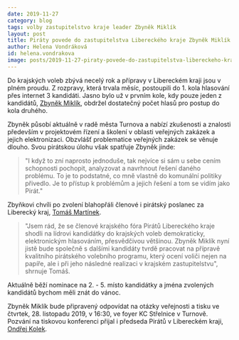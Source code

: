 ```yaml
---
date: 2019-11-27
category: blog
tags: volby zastupitelstvo kraje leader Zbyněk Miklík
layout: post
title: Piráty povede do zastupitelstva Libereckého kraje Zbyněk Miklík
author: Helena Vondráková
id: helena.vondrakova
image: posts/2019-11-27-piraty-povede-do-zastupitelstva-libereckeho-kraje-zbynek-miklik.jpg
---
```

Do krajských voleb zbývá necelý rok a přípravy v Libereckém kraji jsou v plném proudu. Z rozpravy, která trvala měsíc, postoupili do 1. kola hlasování přes internet 3 kandidáti. Jasno bylo už v prvním kole, kdy pouze jeden z kandidátů, [Zbyněk Miklík](/lide/zbynek-miklik), obdržel dostatečný počet hlasů pro postup do kola druhého.

Zbyněk působí aktuálně v radě města Turnova a nabízí zkušenosti a znalosti především v projektovém řízení a školení v oblasti veřejných zakázek a jejich elektronizaci. Obzvlášť problematice veřejných zakázek se věnuje dlouho. Svou pirátskou úlohu však spatřuje Zbyněk jinde:

>"I když to zní naprosto jednoduše, tak nejvíce si sám u sebe cením schopnosti pochopit, analyzovat a navrhnout řešení daného problému. To je to podstatné, co mně vlastně do komunální politiky přivedlo. Je to přístup k problémům a jejich řešení a tom se vidím jako Pirát." 

Zbyňkovi chvíli po zvolení blahopřáli členové i pirátský poslanec za Liberecký kraj, [Tomáš Martínek](/lide/tomas-martinek). 

>"Jsem rád, že se členové krajského fóra Pirátů Libereckého kraje shodli na lídrovi kandidátky do krajských voleb demokraticky, elektronickým hlasováním, přesvědčivou většinou. Zbyněk Miklík nyní jistě bude společně s dalšími kandidáty tvrdě pracovat na přípravě kvalitního pirátského volebního programu, který ocení voliči nejen na papíře, ale i při jeho následné realizaci v krajském zastupitelstvu", shrnuje Tomáš.
 
Aktuálně běží nominace na 2. - 5. místo kandidátky a jména zvolených kandidátů bychom měli znát do vánoc. 

Zbyněk Miklík bude připravený odpovídat na otázky veřejnosti a tisku ve čtvrtek, 28. listopadu 2019, v 16:30, ve foyer KC Střelnice v Turnově. Pozvání na tiskovou konferenci přijal i předseda Pirátů v Libereckém kraji, [Ondřej Kolek](/lide/ondrej-kolek). 
